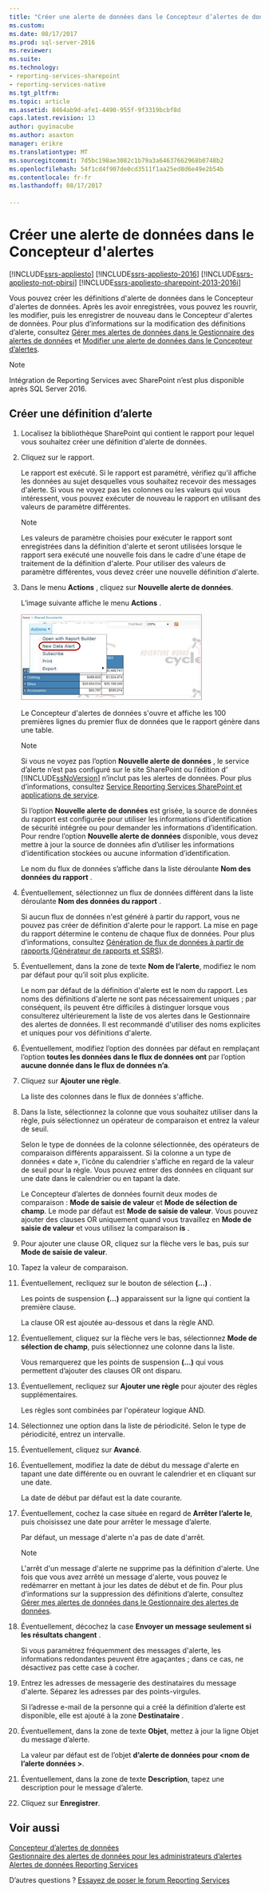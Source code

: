 ```yaml
---
title: "Créer une alerte de données dans le Concepteur d’alertes de données | Documents Microsoft"
ms.custom: 
ms.date: 08/17/2017
ms.prod: sql-server-2016
ms.reviewer: 
ms.suite: 
ms.technology:
- reporting-services-sharepoint
- reporting-services-native
ms.tgt_pltfrm: 
ms.topic: article
ms.assetid: 8464ab9d-afe1-4490-955f-9f3319bcbf8d
caps.latest.revision: 13
author: guyinacube
ms.author: asaxton
manager: erikre
ms.translationtype: MT
ms.sourcegitcommit: 7d5bc198ae3082c1b79a3a64637662968b0748b2
ms.openlocfilehash: 54f1cd4f907de0cd3511f1aa25ed8d6e49e2b54b
ms.contentlocale: fr-fr
ms.lasthandoff: 08/17/2017

---
```

# <a name="create-a-data-alert-in-data-alert-designer"></a>Créer une alerte de données dans le Concepteur d'alertes

[!INCLUDE[ssrs-appliesto](../includes/ssrs-appliesto.md)] [!INCLUDE[ssrs-appliesto-2016](../includes/ssrs-appliesto-2016.md)] [!INCLUDE[ssrs-appliesto-not-pbirsi](../includes/ssrs-appliesto-not-pbirs.md)] [!INCLUDE[ssrs-appliesto-sharepoint-2013-2016i](../includes/ssrs-appliesto-sharepoint-2013-2016.md)]

Vous pouvez créer les définitions d'alerte de données dans le Concepteur d'alertes de données. Après les avoir enregistrées, vous pouvez les rouvrir, les modifier, puis les enregistrer de nouveau dans le Concepteur d'alertes de données. Pour plus d’informations sur la modification des définitions d’alerte, consultez [Gérer mes alertes de données dans le Gestionnaire des alertes de données](../reporting-services/manage-my-data-alerts-in-data-alert-manager.md) et [Modifier une alerte de données dans le Concepteur d’alertes](../reporting-services/edit-a-data-alert-in-alert-designer.md).

> [!NOTE]
> Intégration de Reporting Services avec SharePoint n’est plus disponible après SQL Server 2016.

## <a name="create-a-data-alert-definition"></a>Créer une définition d’alerte
 
1.  Localisez la bibliothèque SharePoint qui contient le rapport pour lequel vous souhaitez créer une définition d'alerte de données.  
  
2.  Cliquez sur le rapport.  
  
     Le rapport est exécuté. Si le rapport est paramétré, vérifiez qu'il affiche les données au sujet desquelles vous souhaitez recevoir des messages d'alerte. Si vous ne voyez pas les colonnes ou les valeurs qui vous intéressent, vous pouvez exécuter de nouveau le rapport en utilisant des valeurs de paramètre différentes.  
  
    > [!NOTE]  
    >  Les valeurs de paramètre choisies pour exécuter le rapport sont enregistrées dans la définition d'alerte et seront utilisées lorsque le rapport sera exécuté une nouvelle fois dans le cadre d'une étape de traitement de la définition d'alerte. Pour utiliser des valeurs de paramètre différentes, vous devez créer une nouvelle définition d'alerte.  
  
3.  Dans le menu **Actions** , cliquez sur **Nouvelle alerte de données**.  
  
     L’image suivante affiche le menu **Actions** .  
  
     ![Ouvrez le Concepteur d’alertes à partir de la bibliothèque SharePoint](../reporting-services/media/rs-openalertdesigneriw.gif "ouvrir le concepteur alerte à partir de la bibliothèque SharePoint")  
  
     Le Concepteur d'alertes de données s'ouvre et affiche les 100 premières lignes du premier flux de données que le rapport génère dans une table.  
  
    > [!NOTE]  
    >  Si vous ne voyez pas l’option **Nouvelle alerte de données** , le service d’alerte n’est pas configuré sur le site SharePoint ou l’édition d’ [!INCLUDE[ssNoVersion](../includes/ssnoversion-md.md)] n’inclut pas les alertes de données. Pour plus d’informations, consultez [Service Reporting Services SharePoint et applications de service](../reporting-services/report-server-sharepoint/reporting-services-sharepoint-service-and-service-applications.md).  
    >   
    >  Si l’option **Nouvelle alerte de données** est grisée, la source de données du rapport est configurée pour utiliser les informations d’identification de sécurité intégrée ou pour demander les informations d’identification. Pour rendre l’option **Nouvelle alerte de données** disponible, vous devez mettre à jour la source de données afin d’utiliser les informations d’identification stockées ou aucune information d’identification.  
  
     Le nom du flux de données s’affiche dans la liste déroulante **Nom des données du rapport** .  
  
4.  Éventuellement, sélectionnez un flux de données différent dans la liste déroulante **Nom des données du rapport** .  
  
     Si aucun flux de données n'est généré à partir du rapport, vous ne pouvez pas créer de définition d'alerte pour le rapport. La mise en page du rapport détermine le contenu de chaque flux de données. Pour plus d’informations, consultez [Génération de flux de données à partir de rapports &#40;Générateur de rapports et SSRS&#41;](../reporting-services/report-builder/generating-data-feeds-from-reports-report-builder-and-ssrs.md).  
  
5.  Éventuellement, dans la zone de texte **Nom de l’alerte**, modifiez le nom par défaut pour qu’il soit plus explicite.  
  
     Le nom par défaut de la définition d'alerte est le nom du rapport. Les noms des définitions d'alerte ne sont pas nécessairement uniques ; par conséquent, ils peuvent être difficiles à distinguer lorsque vous consulterez ultérieurement la liste de vos alertes dans le Gestionnaire des alertes de données. Il est recommandé d'utiliser des noms explicites et uniques pour vos définitions d'alerte.  
  
6.  Éventuellement, modifiez l’option des données par défaut en remplaçant l’option **toutes les données dans le flux de données ont** par l’option **aucune donnée dans le flux de données n’a**.  
  
7.  Cliquez sur **Ajouter une règle**.  
  
     La liste des colonnes dans le flux de données s'affiche.  
  
8.  Dans la liste, sélectionnez la colonne que vous souhaitez utiliser dans la règle, puis sélectionnez un opérateur de comparaison et entrez la valeur de seuil.  
  
     Selon le type de données de la colonne sélectionnée, des opérateurs de comparaison différents apparaissent. Si la colonne a un type de données « date », l'icône du calendrier s'affiche en regard de la valeur de seuil pour la règle. Vous pouvez entrer des données en cliquant sur une date dans le calendrier ou en tapant la date.  
  
     Le Concepteur d’alertes de données fournit deux modes de comparaison : **Mode de saisie de valeur** et **Mode de sélection de champ**. Le mode par défaut est **Mode de saisie de valeur**. Vous pouvez ajouter des clauses OR uniquement quand vous travaillez en **Mode de saisie de valeur** et vous utilisez la comparaison **is** .  
  
9. Pour ajouter une clause OR, cliquez sur la flèche vers le bas, puis sur **Mode de saisie de valeur**.  
  
10. Tapez la valeur de comparaison.  
  
11. Éventuellement, recliquez sur le bouton de sélection **(…)** .  
  
     Les points de suspension **(…)** apparaissent sur la ligne qui contient la première clause.  
  
     La clause OR est ajoutée au-dessous et dans la règle AND.  
  
12. Éventuellement, cliquez sur la flèche vers le bas, sélectionnez **Mode de sélection de champ**, puis sélectionnez une colonne dans la liste.  
  
     Vous remarquerez que les points de suspension **(…)** qui vous permettent d’ajouter des clauses OR ont disparu.  
  
13. Éventuellement, recliquez sur **Ajouter une règle** pour ajouter des règles supplémentaires.  
  
     Les règles sont combinées par l'opérateur logique AND.  
  
14. Sélectionnez une option dans la liste de périodicité. Selon le type de périodicité, entrez un intervalle.  
  
15. Éventuellement, cliquez sur **Avancé**.  
  
16. Éventuellement, modifiez la date de début du message d'alerte en tapant une date différente ou en ouvrant le calendrier et en cliquant sur une date.  
  
     La date de début par défaut est la date courante.  
  
17. Éventuellement, cochez la case située en regard de **Arrêter l’alerte le**, puis choisissez une date pour arrêter le message d’alerte.  
  
     Par défaut, un message d'alerte n'a pas de date d'arrêt.  
  
    > [!NOTE]  
    >  L'arrêt d'un message d'alerte ne supprime pas la définition d'alerte. Une fois que vous avez arrêté un message d'alerte, vous pouvez le redémarrer en mettant à jour les dates de début et de fin. Pour plus d’informations sur la suppression des définitions d’alerte, consultez [Gérer mes alertes de données dans le Gestionnaire des alertes de données](../reporting-services/manage-my-data-alerts-in-data-alert-manager.md).  
  
18. Éventuellement, décochez la case **Envoyer un message seulement si les résultats changent** .  
  
     Si vous paramétrez fréquemment des messages d'alerte, les informations redondantes peuvent être agaçantes ; dans ce cas, ne désactivez pas cette case à cocher.  
  
19. Entrez les adresses de messagerie des destinataires du message d'alerte. Séparez les adresses par des points-virgules.  
  
     Si l’adresse e-mail de la personne qui a créé la définition d’alerte est disponible, elle est ajouté à la zone **Destinataire** .  
  
20. Éventuellement, dans la zone de texte **Objet**, mettez à jour la ligne Objet du message d’alerte.  
  
     La valeur par défaut est de l’objet **d’alerte de données pour \<nom de l’alerte données >**.  
  
21. Éventuellement, dans la zone de texte **Description**, tapez une description pour le message d’alerte.  
  
22. Cliquez sur **Enregistrer**.  

## <a name="see-also"></a>Voir aussi

[Concepteur d’alertes de données](../reporting-services/data-alert-designer.md)   
[Gestionnaire des alertes de données pour les administrateurs d’alertes](../reporting-services/data-alert-manager-for-alerting-administrators.md)   
[Alertes de données Reporting Services](../reporting-services/reporting-services-data-alerts.md)  

D’autres questions ? [Essayez de poser le forum Reporting Services](http://go.microsoft.com/fwlink/?LinkId=620231)
